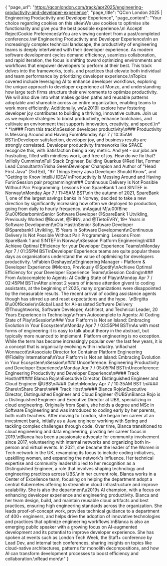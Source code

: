 {
    "page_url": "https://qconlondon.com/track/apr2025/engineering-productivity-and-developer-experience",
    "page_title": "QCon London 2025 | Engineering Productivity and Developer Experience",
    "page_content": "Your choice regarding cookies on this site\nWe use cookies to optimise site functionality and give you the best possible experience.\nI AcceptI RejectCookie Preferences\nYou are viewing content from a past/completed conference.\n# Engineering Productivity and Developer Experience\nIn an increasingly complex technical landscape, the productivity of engineering teams is deeply intertwined with their developer experience. As modern software development cycles demand efficiency, seamless collaboration, and rapid iteration, the focus is shifting toward optimizing environments and workflows that empower developers to perform at their best. This track delves into the frameworks, tools, and practices that elevate both individual and team performance by prioritizing developer experience.\nTopics covered include leveraging AI to enhance developer workflows, exploring the unique approach to developer experience at Monzo, and understanding how large tech firms structure their environments to optimize productivity. We will also dive into what makes golden paths and reusable patterns adoptable and shareable across an entire organization, enabling teams to work more efficiently. Additionally, we\u2019ll explore how fostering developer joy contributes to building a thriving, innovative culture. Join us as we explore strategies to boost productivity, enhance toolchains, and cultivate an environment that supports innovation, creativity, and speed.\n* * *\n### From this track\nSession developer productivity\n### Productivity Is Messing Around and Having Fun\nMonday Apr 7 / 10:35AM BST\nDeveloper satisfaction, developer joy, and business results are strongly correlated. Developer productivity frameworks like SPACE recognize this, with Satisfaction being a key metric. And yet - our jobs are frustrating, filled with mindless work, and free of joy. How do we fix that? \nHolly Cummins\nFull Stack Engineer, Building Quarkus @Red Hat, Former Lead Consultant\nTrisha Gee\nDeveloper Champion and Author of \"Head First Java\" (3rd Ed), \"97 Things Every Java Developer Should Know\", and \"Getting to Know IntelliJ IDEA\"\nProductivity Is Messing Around and Having Fun\nSession pair programming\n### Continuous Delivery Is Not Possible Without Pair Programming: Lessons From SpareBank 1 and SINTEF in Norway\nMonday Apr 7 / 11:45AM BST\nIn the autumn of 2021, SpareBank 1, one of the largest savings banks in Norway, decided to take a new direction by significantly increasing how often we deployed to production, going from daily to hourly frequency. \nAsgaut Mj\u00f8lne S\u00f6derbom\nSenior Software Developer @SpareBank 1 Utvikling, Previously Worked @Bouvet, @FINN, and @TietoEVRY, 19+ Years in Software Development\nOla Hast\nSenior Software Developer @Sparebank1 Utvikling, 15 Years in Software Development\nContinuous Delivery Is Not Possible Without Pair Programming: Lessons From SpareBank 1 and SINTEF in Norway\nSession Platform Engineering\n### Achieve Optimal Efficiency for your Developer Experience Teams\nMonday Apr 7 / 01:35PM BST\nDeveloper Experience teams are quite popular these days as organisations understand the value of optimising for developers productivity. \nFabien Deshayes\nEngineering Manager - Platform & Developer Experience @Monzo, Previously @Spotify\nAchieve Optimal Efficiency for your Developer Experience Teams\nSession Coding\n### From Autocomplete to Agents: AI Coding State of Play\nMonday Apr 7 / 02:45PM BST\nAfter almost 2 years of intense attention givent to coding assistants, at the beginning of 2025, many organizations were disappointed by the measurable results. The recent arrival of coding assistance agents though has stirred up and reset expectations and the hype.&nbsp; \nBirgitta B\u00f6ckeler\nGlobal Lead for AI-assisted Software Delivery @Thoughtworks, Software Developer, Architect, and Technical Leader, 20 Years Experience in Technology\nFrom Autocomplete to Agents: AI Coding State of Play\nSession\n### Your Platform is Not an Island: Embracing Evolution in Your Ecosystem\nMonday Apr 7 / 03:55PM BST\nAs with most forms of engineering it is easy to talk about theory in the abstract, but typically more nuanced to implement. Platform engineering is no exception. While the term has become increasingly popular over the last few years, it is a concept that is organically evolving within industry. \nRachael Wonnacott\nAssociate Director for Container Platform Engineering @Fidelity International\nYour Platform is Not an Island: Embracing Evolution in Your Ecosystem\nSession\n### Unconference: Engineering Productivity and Developer Experience\nMonday Apr 7 / 05:05PM BST\nUnconference: Engineering Productivity and Developer Experience\n#### Track Host\n##### Blanca Rojo\nExecutive Director, Distinguished Engineer and Cloud Engineer @UBS\n#### Date\nMonday Apr 7 / 10:35AM BST \n#### Share\nShare Share\n### Track Host\n#### Blanca Rojo\nExecutive Director, Distinguished Engineer and Cloud Engineer @UBS\nBlanca Rojo is a Distinguished Engineer and Executive Director at UBS, specializing in cloud engineering. Originally from Spain, she holds a degree and MSc in Software Engineering and was introduced to coding early by her parents, both math teachers. After moving to London, she began her career at an investment bank, initially as a Java engineer working with Spring and tackling complex challenges through code. Over time, Blanca transitioned to cloud engineering and data engineering, pivoting her career focus in 2019.\nBlanca has been a passionate advocate for community involvement since 2017, volunteering with internal networks and organizing both in-person and virtual events. In 2021, she became the leader of the Women in Tech network in the UK, revamping its focus to include coding initiatives, upskilling women, and expanding the network's influence. Her technical expertise and community leadership led to her recognition as a Distinguished Engineer, a role that involves shaping technology and engineering practices across UBS.\nIn her current role, Blanca works in a Center of Excellence team, focusing on helping the department adopt a central Kubernetes offering to streamline cloud infrastructure and improve scalability. She is also the department\u2019s AI champion, with a focus on enhancing developer experience and engineering productivity. Blanca and her team design, build, and maintain reusable cloud artifacts and best practices, ensuring high engineering standards across the organization. She leads proof-of-concept work, provides technical guidance to a department of 400+ engineers, and helps drive the adoption of innovative technologies and practices that optimize engineering workflows.\nBlanca is also an emerging public speaker with a growing focus on AI-augmented development and its potential to improve developer experience. She has spoken at events such as London Tech Week, the Staff+ conference by Lead Dev, and internal tech conferences, sharing insights on topics like cloud-native architectures, patterns for monolith decompositions, and how AI can transform development processes to boost efficiency and collaboration.\nRead more\n"
}